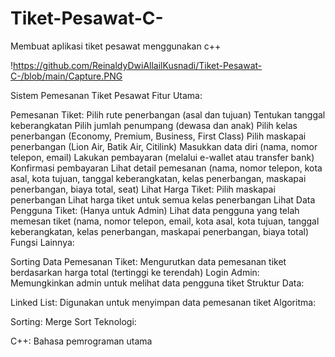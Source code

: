 # Tiket-Pesawat-C-
Membuat aplikasi tiket pesawat menggunakan c++

!https://github.com/ReinaldyDwiAllailKusnadi/Tiket-Pesawat-C-/blob/main/Capture.PNG


Sistem Pemesanan Tiket Pesawat
Fitur Utama:

Pemesanan Tiket:
Pilih rute penerbangan (asal dan tujuan)
Tentukan tanggal keberangkatan
Pilih jumlah penumpang (dewasa dan anak)
Pilih kelas penerbangan (Economy, Premium, Business, First Class)
Pilih maskapai penerbangan (Lion Air, Batik Air, Citilink)
Masukkan data diri (nama, nomor telepon, email)
Lakukan pembayaran (melalui e-wallet atau transfer bank)
Konfirmasi pembayaran
Lihat detail pemesanan (nama, nomor telepon, kota asal, kota tujuan, tanggal keberangkatan, kelas penerbangan, maskapai penerbangan, biaya total, seat)
Lihat Harga Tiket:
Pilih maskapai penerbangan
Lihat harga tiket untuk semua kelas penerbangan
Lihat Data Pengguna Tiket:
(Hanya untuk Admin)
Lihat data pengguna yang telah memesan tiket (nama, nomor telepon, email, kota asal, kota tujuan, tanggal keberangkatan, kelas penerbangan, maskapai penerbangan, biaya total)
Fungsi Lainnya:

Sorting Data Pemesanan Tiket:
Mengurutkan data pemesanan tiket berdasarkan harga total (tertinggi ke terendah)
Login Admin:
Memungkinkan admin untuk melihat data pengguna tiket
Struktur Data:

Linked List:
Digunakan untuk menyimpan data pemesanan tiket
Algoritma:

Sorting:
Merge Sort
Teknologi:

C++: Bahasa pemrograman utama
